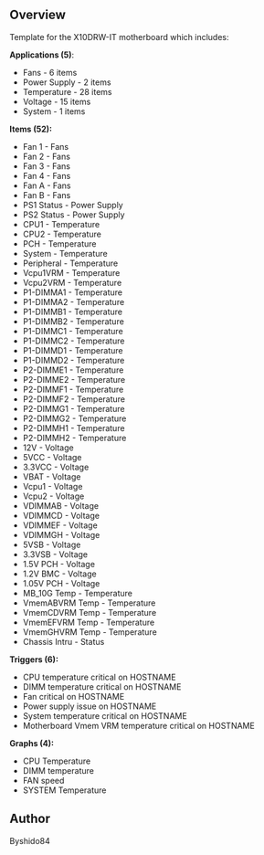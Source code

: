 ## Overview
Template for the X10DRW-IT motherboard which includes:


**Applications (5)**:


* Fans - 6 items
* Power Supply - 2 items
* Temperature - 28 items
* Voltage - 15 items
* System - 1 items


**Items (52):**


* Fan 1 - Fans
* Fan 2 - Fans
* Fan 3 - Fans
* Fan 4 - Fans
* Fan A - Fans
* Fan B - Fans
* PS1 Status - Power Supply
* PS2 Status - Power Supply
* CPU1 - Temperature
* CPU2 - Temperature
* PCH - Temperature
* System - Temperature
* Peripheral - Temperature
* Vcpu1VRM - Temperature
* Vcpu2VRM - Temperature
* P1-DIMMA1 - Temperature
* P1-DIMMA2 - Temperature
* P1-DIMMB1 - Temperature
* P1-DIMMB2 - Temperature
* P1-DIMMC1 - Temperature
* P1-DIMMC2 - Temperature
* P1-DIMMD1 - Temperature
* P1-DIMMD2 - Temperature
* P2-DIMME1 - Temperature
* P2-DIMME2 - Temperature
* P2-DIMMF1 - Temperature
* P2-DIMMF2 - Temperature
* P2-DIMMG1 - Temperature
* P2-DIMMG2 - Temperature
* P2-DIMMH1 - Temperature
* P2-DIMMH2 - Temperature
* 12V - Voltage
* 5VCC - Voltage
* 3.3VCC - Voltage
* VBAT - Voltage
* Vcpu1 - Voltage
* Vcpu2 - Voltage
* VDIMMAB - Voltage
* VDIMMCD - Voltage
* VDIMMEF - Voltage
* VDIMMGH - Voltage
* 5VSB - Voltage
* 3.3VSB - Voltage
* 1.5V PCH - Voltage
* 1.2V BMC - Voltage
* 1.05V PCH - Voltage
* MB_10G Temp - Temperature
* VmemABVRM Temp - Temperature
* VmemCDVRM Temp - Temperature
* VmemEFVRM Temp - Temperature
* VmemGHVRM Temp - Temperature
* Chassis Intru - Status



**Triggers (6):**


* CPU temperature critical on HOSTNAME
* DIMM temperature critical on HOSTNAME
* Fan critical on HOSTNAME
* Power supply issue on HOSTNAME
* System temperature critical on HOSTNAME
* Motherboard Vmem VRM temperature critical on HOSTNAME	

**Graphs (4):**


* CPU Temperature
* DIMM temperature
* FAN speed
* SYSTEM Temperature


## Author
Byshido84